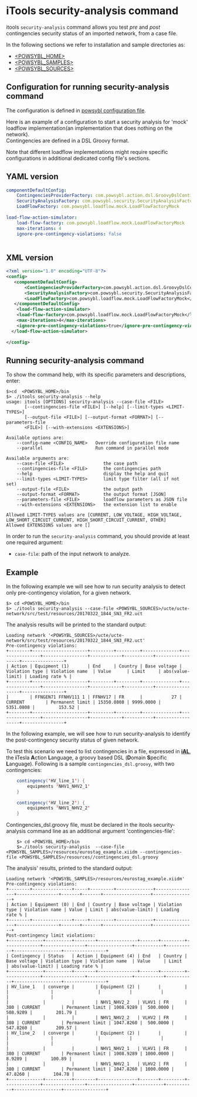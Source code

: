 # iTools security-analysis command

itools `security-analysis` command allows you test *pre* and *post* contingencies security status of an imported network, from a case file.

In the following sections we refer to installation and sample directories as:

* [\<POWSYBL_HOME\>](../configuration/directoryList.md)
* [\<POWSYBL_SAMPLES\>](../configuration/directoryList.md)
* [\<POWSYBL_SOURCES\>](../configuration/directoryList.md)


## Configuration for running security-analysis command
The configuration is defined in [powsybl configuration file](../configuration/configuration.md).

Here is an example of a configuration to start a security analysis for 'mock' loadflow implementation(an implementation that does nothing on the network).  
Contingencies are defined in a DSL Groovy format.

Note that different loadflow implementations might require specific configurations in additional dedicated config file's sections.

## YAML version
```yaml
componentDefaultConfig:
    ContingenciesProviderFactory: com.powsybl.action.dsl.GroovyDslContingenciesProviderFactory
    SecurityAnalysisFactory: com.powsybl.security.SecurityAnalysisFactoryImpl
    LoadFlowFactory: com.powsybl.loadflow.mock.LoadFlowFactoryMock
    
load-flow-action-simulator:
    load-flow-factory: com.powsybl.loadflow.mock.LoadFlowFactoryMock
    max-iterations: 4
    ignore-pre-contingency-violations: false
    
```

## XML version
```xml
<?xml version="1.0" encoding="UTF-8"?>
<config>
   <componentDefaultConfig>
       <ContingenciesProviderFactory>com.powsybl.action.dsl.GroovyDslContingenciesProviderFactory</ContingenciesProviderFactory>
       <SecurityAnalysisFactory>com.powsybl.security.SecurityAnalysisFactoryImpl</SecurityAnalysisFactory>
       <LoadFlowFactory>com.powsybl.loadflow.mock.LoadFlowFactoryMock</LoadFlowFactory>
   </componentDefaultConfig>
    <load-flow-action-simulator>
    <load-flow-factory>com.powsybl.loadflow.mock.LoadFlowFactoryMock</load-flow-factory>
    <max-iterations>4</max-iterations>
    <ignore-pre-contingency-violations>true</ignore-pre-contingency-violations>
  </load-flow-action-simulator>
  
</config>

```

## Running security-analysis command 
To show the command help, with its specific parameters and descriptions, enter: 

```shell
$>cd  <POWSYBL_HOME>/bin
$> ./itools security-analysis --help
usage: itools [OPTIONS] security-analysis --case-file <FILE>
       [--contingencies-file <FILE>] [--help] [--limit-types <LIMIT-TYPES>]
       [--output-file <FILE>] [--output-format <FORMAT>] [--parameters-file
       <FILE>] [--with-extensions <EXTENSIONS>]

Available options are:
    --config-name <CONFIG_NAME>   Override configuration file name
    --parallel                    Run command in parallel mode

Available arguments are:
    --case-file <FILE>               the case path
    --contingencies-file <FILE>      the contingencies path
    --help                           display the help and quit
    --limit-types <LIMIT-TYPES>      limit type filter (all if not set)
    --output-file <FILE>             the output path
    --output-format <FORMAT>         the output format [JSON]
    --parameters-file <FILE>         loadflow parameters as JSON file
    --with-extensions <EXTENSIONS>   the extension list to enable

Allowed LIMIT-TYPES values are [CURRENT, LOW_VOLTAGE, HIGH_VOLTAGE,
LOW_SHORT_CIRCUIT_CURRENT, HIGH_SHORT_CIRCUIT_CURRENT, OTHER]
Allowed EXTENSIONS values are []
```

In order to run the `security-analysis` command, you should provide at least one required argument: 
- `case-file`: path of the input network to analyze.


## Example
In the following example we will see how to run security analysis to detect only pre-contingency violation, for a given network.

```shell
$> cd <POWSYBL_HOME>/bin
$> ./itools security-analysis --case-file <POWSYBL_SOURCES>/ucte/ucte-network/src/test/resources/20170322_1844_SN3_FR2.uct

```
The analysis results will be printed to the standard output: 

```shell
Loading network '<POWSYBL_SOURCES>/ucte/ucte-network/src/test/resources/20170322_1844_SN3_FR2.uct'
Pre-contingency violations:
+--------+---------------------+---------+---------+--------------+----------------+-----------------+------------+-----------+------------------+----------------+
| Action | Equipment (1)       | End     | Country | Base voltage | Violation type | Violation name  | Value      | Limit     | abs(value-limit) | Loading rate % |
+--------+---------------------+---------+---------+--------------+----------------+-----------------+------------+-----------+------------------+----------------+
|        | FFNGEN71 FFNHV111 1 | FFNHV17 | FR      |           27 | CURRENT        | Permanent limit | 15350.0808 | 9999.0000 |        5351.0808 |         153.52 |
+--------+---------------------+---------+---------+--------------+----------------+-----------------+------------+-----------+------------------+----------------+

```

In the following example, we will see how to run security-analysis to identify the post-contingency security status of given network.

To test this scenario we need to list contingencies in a file, expressed in [**iAL**](../architecture/ial/README.md), the **i**Tesla **A**ction **L**anguage, a groovy based DSL (**D**omain **S**pecific **L**anguage).
Following is a sample `contingencies_dsl.groovy`, with two contingencies:

```java
    contingency('HV_line_1') {
        equipments 'NHV1_NHV2_1'
    }
    
    contingency('HV_line_2') {
        equipments 'NHV1_NHV2_2'
    }
 ```
Contingencies_dsl.groovy file, must be declared in the itools security-analysis command line as an additional argument 'contingencies-file':

```shell
	$> cd <POWSYBL_HOME>/bin
	$>./itools security-analysis  --case-file <POWSYBL_SAMPLES>/resources/eurostag_example.xiidm --contingencies-file <POWSYBL_SAMPLES>/resources//contingencies_dsl.groovy
```


The analysis' results, printed to the standard output: 

```shell
Loading network '<POWSYBL_SAMPLES>/resources/eurostag_example.xiidm'
Pre-contingency violations:
+--------+---------------+-----+---------+--------------+----------------+----------------+-------+-------+------------------+----------------+
| Action | Equipment (0) | End | Country | Base voltage | Violation type | Violation name | Value | Limit | abs(value-limit) | Loading rate % |
+--------+---------------+-----+---------+--------------+----------------+----------------+-------+-------+------------------+----------------+
Post-contingency limit violations:
+-------------+----------+--------+---------------+-------+---------+--------------+----------------+-----------------+-----------+-----------+------------------+----------------+
| Contingency | Status   | Action | Equipment (4) | End   | Country | Base voltage | Violation type | Violation name  | Value     | Limit     | abs(value-limit) | Loading rate % |
+-------------+----------+--------+---------------+-------+---------+--------------+----------------+-----------------+-----------+-----------+------------------+----------------+
| HV_line_1   | converge |        | Equipment (2) |       |         |              |                |                 |           |           |                  |                |
|             |          |        | NHV1_NHV2_2   | VLHV1 | FR      |          380 | CURRENT        | Permanent limit | 1008.9289 |  500.0000 |         508.9289 |         201.79 |
|             |          |        | NHV1_NHV2_2   | VLHV2 | FR      |          380 | CURRENT        | Permanent limit | 1047.8260 |  500.0000 |         547.8260 |         209.57 |
| HV_line_2   | converge |        | Equipment (2) |       |         |              |                |                 |           |           |                  |                |
|             |          |        | NHV1_NHV2_1   | VLHV1 | FR      |          380 | CURRENT        | Permanent limit | 1008.9289 | 1000.0000 |           8.9289 |         100.89 |
|             |          |        | NHV1_NHV2_1   | VLHV2 | FR      |          380 | CURRENT        | Permanent limit | 1047.8260 | 1000.0000 |          47.8260 |         104.78 |
+-------------+----------+--------+---------------+-------+---------+--------------+----------------+-----------------+-----------+-----------+------------------+----------------+


```









